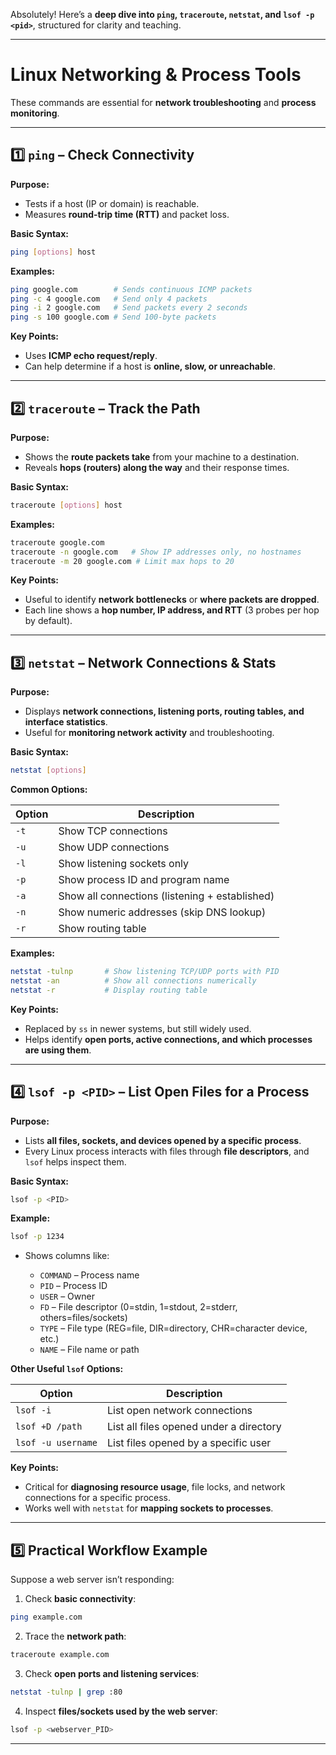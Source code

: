 Absolutely! Here’s a **deep dive into `ping`, `traceroute`, `netstat`, and `lsof -p <pid>`**, structured for clarity and teaching.

---

# **Linux Networking & Process Tools**

These commands are essential for **network troubleshooting** and **process monitoring**.

---

## **1️⃣ `ping` – Check Connectivity**

**Purpose:**

* Tests if a host (IP or domain) is reachable.
* Measures **round-trip time (RTT)** and packet loss.

**Basic Syntax:**

```bash
ping [options] host
```

**Examples:**

```bash
ping google.com        # Sends continuous ICMP packets
ping -c 4 google.com   # Send only 4 packets
ping -i 2 google.com   # Send packets every 2 seconds
ping -s 100 google.com # Send 100-byte packets
```

**Key Points:**

* Uses **ICMP echo request/reply**.
* Can help determine if a host is **online, slow, or unreachable**.

---

## **2️⃣ `traceroute` – Track the Path**

**Purpose:**

* Shows the **route packets take** from your machine to a destination.
* Reveals **hops (routers) along the way** and their response times.

**Basic Syntax:**

```bash
traceroute [options] host
```

**Examples:**

```bash
traceroute google.com
traceroute -n google.com   # Show IP addresses only, no hostnames
traceroute -m 20 google.com # Limit max hops to 20
```

**Key Points:**

* Useful to identify **network bottlenecks** or **where packets are dropped**.
* Each line shows a **hop number, IP address, and RTT** (3 probes per hop by default).

---

## **3️⃣ `netstat` – Network Connections & Stats**

**Purpose:**

* Displays **network connections, listening ports, routing tables, and interface statistics**.
* Useful for **monitoring network activity** and troubleshooting.

**Basic Syntax:**

```bash
netstat [options]
```

**Common Options:**

| Option | Description                                    |
| ------ | ---------------------------------------------- |
| `-t`   | Show TCP connections                           |
| `-u`   | Show UDP connections                           |
| `-l`   | Show listening sockets only                    |
| `-p`   | Show process ID and program name               |
| `-a`   | Show all connections (listening + established) |
| `-n`   | Show numeric addresses (skip DNS lookup)       |
| `-r`   | Show routing table                             |

**Examples:**

```bash
netstat -tulnp       # Show listening TCP/UDP ports with PID
netstat -an          # Show all connections numerically
netstat -r           # Display routing table
```

**Key Points:**

* Replaced by `ss` in newer systems, but still widely used.
* Helps identify **open ports, active connections, and which processes are using them**.

---

## **4️⃣ `lsof -p <PID>` – List Open Files for a Process**

**Purpose:**

* Lists **all files, sockets, and devices opened by a specific process**.
* Every Linux process interacts with files through **file descriptors**, and `lsof` helps inspect them.

**Basic Syntax:**

```bash
lsof -p <PID>
```

**Example:**

```bash
lsof -p 1234
```

* Shows columns like:

  * `COMMAND` – Process name
  * `PID` – Process ID
  * `USER` – Owner
  * `FD` – File descriptor (0=stdin, 1=stdout, 2=stderr, others=files/sockets)
  * `TYPE` – File type (REG=file, DIR=directory, CHR=character device, etc.)
  * `NAME` – File name or path

**Other Useful `lsof` Options:**

| Option             | Description                             |
| ------------------ | --------------------------------------- |
| `lsof -i`          | List open network connections           |
| `lsof +D /path`    | List all files opened under a directory |
| `lsof -u username` | List files opened by a specific user    |

**Key Points:**

* Critical for **diagnosing resource usage**, file locks, and network connections for a specific process.
* Works well with `netstat` for **mapping sockets to processes**.

---

## **5️⃣ Practical Workflow Example**

Suppose a web server isn’t responding:

1. Check **basic connectivity**:

```bash
ping example.com
```

2. Trace the **network path**:

```bash
traceroute example.com
```

3. Check **open ports and listening services**:

```bash
netstat -tulnp | grep :80
```

4. Inspect **files/sockets used by the web server**:

```bash
lsof -p <webserver_PID>
```

---

